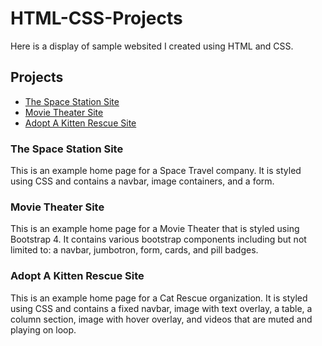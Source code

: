 # HTML-CSS-Projects

Here is a display of sample websited I created using HTML and CSS.

## Projects

* [The Space Station Site](https://github.com/dprevost5/HTML-CSS-Projects/tree/main/Project)
* [Movie Theater Site](https://github.com/dprevost5/HTML-CSS-Projects/blob/main/Bootstrap4_Project/academy_cinemas.html)
* [Adopt A Kitten Rescue Site](https://github.com/dprevost5/HTML-CSS-Projects/blob/main/Basic_HTML_and_CSS/Image_Challenge/Img_Challenge.html)

### The Space Station Site

This is an example home page for a Space Travel company.  It is styled using CSS and contains a navbar, image containers, and a form.

### Movie Theater Site

This is an example home page for a Movie Theater that is styled using Bootstrap 4.  It contains various bootstrap components including but not limited to: a navbar, jumbotron, form, cards, and pill badges.

### Adopt A Kitten Rescue Site

This is an example home page for a Cat Rescue organization.  It is styled using CSS and contains a fixed navbar, image with text overlay, a table, a column section, image with hover overlay, and videos that are muted and playing on loop.
